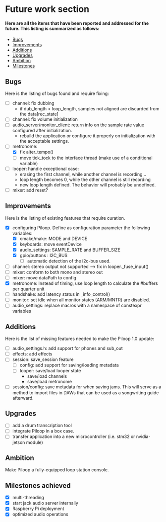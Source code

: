 # Future work section
<h4>Here are all the items that have been reported and addressed for the future. This listing is summarized as follows:</h4>

- [Bugs](#bugs)
- [Improvements](#improvements)
- [Additions](#additions)
- [Upgrades](#upgrades)
- [Ambition](#ambition)
- [Milestones](#milestones-achieved)

## Bugs
Here is the listing of bugs found and require fixing:

- [ ] channel: fix dubbing
    - if dub_length < loop_length, samples not aligned are discarded from the data[rec_state]
- [ ] channel: fix volume initialization
- [ ] audio_server/monitor_client: return info on the sample rate value configured after initialization.
    - rebuild the application or configure it properly on initialization with the acceptable settings.
- [ ] metronome: 
    - [x] fix alter_tempo()
    - [ ] move tick_tock to the interface thread (make use of a conditional variable)
- [ ] looper: handle exceptional case:
    - erasing the first channel, while another channel is recording ..
    - loop length becomes 0, while the other channel is still recording
    - new loop length defined. The behavior will probably be undefined.
- [ ] mixer: add reset?

## Improvements
Here is the listing of existing features that require curation.

- [x] configuring Piloop. Define as configuration parameter the following variables:
    - [x] cmake/make: MODE and DEVICE
    - [x] keyboards: move eventDevice 
    - [x] audio_settings: SAMPLE_RATE and BUFFER_SIZE
    - [x] gpio/buttons : I2C_BUS
        - [ ] automatic detection of the i2c-bus used.
- [ ] channel: stereo output not supported --> fix in looper._fuse_input()
- [ ] mixer: conform to both mono and stereo out
- [ ] mixer: move dataPath to config
- [x] metronome: Instead of timing, use loop length to calculate the #buffers per quarter unit
- [ ] handshake: add latency status in _info_control()
- [ ] monitor: set idle when all monitor states (ARM/MNTR) are disabled.
- [ ] audio_settings: replace macros with a namespace of constexpr variables

## Additions
Here is the list of missing features needed to make the Piloop 1.0 update:

- [ ] audio_settings.h: add support for phones and sub_out 
- [ ] effects: add effects
- [ ] session: save_session feature
    - [ ] config: add support for saving/loading metadata
    - [ ] looper: save/load looper state
        - save/load channels
        - save/load metronome
- [ ] session/config: save metadata for when saving jams. This will serve as a method to import files in DAWs that can be used as a songwriting guide afterward.

## Upgrades

- [ ] add a drum transcription tool
- [ ] integrate Piloop in a box case.
- [ ] transfer application into a new microcontroller (i.e. stm32 or nvidia-jetson module)

## Ambition
Make Piloop a fully-equipped loop station console.

## Milestones achieved
- [x] multi-threading
- [x] start jack audio server internally
- [x] Raspberry Pi deployment
- [x] optimized audio operations